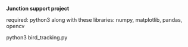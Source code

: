 **Junction support project**

required: python3 along with these libraries: numpy, matplotlib, pandas, opencv

python3 bird_tracking.py
